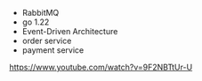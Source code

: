 + RabbitMQ 
+ go 1.22
+ Event-Driven Architecture
+ order service
+ payment service


https://www.youtube.com/watch?v=9F2NBTtUr-U